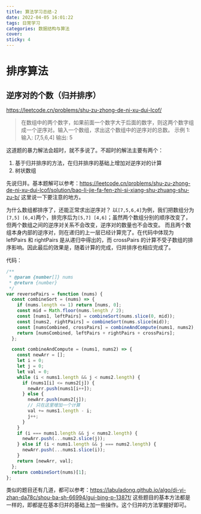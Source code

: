 ```yaml
---
title: 算法学习总结-2
date: 2022-04-05 16:01:22
tags: 日常学习
categories: 数据结构与算法
cover:
sticky: 4
---
```


# 排序算法

## 逆序对的个数（归并排序）

https://leetcode.cn/problems/shu-zu-zhong-de-ni-xu-dui-lcof/

> 在数组中的两个数字，如果前面一个数字大于后面的数字，则这两个数字组成一个逆序对。输入一个数组，求出这个数组中的逆序对的总数。
> 示例 1:
> 输入: [7,5,6,4]
> 输出: 5

这道题的暴力解法会超时，就不多说了。不超时的解法主要有两个：

1. 基于归并排序的方法，在归并排序的基础上增加对逆序对的计算
2. 树状数组

先说归并。基本题解可以参考：https://leetcode.cn/problems/shu-zu-zhong-de-ni-xu-dui-lcof/solution/bao-li-jie-fa-fen-zhi-si-xiang-shu-zhuang-shu-zu-b/
这里说一下要注意的地方。

为什么数组都排序了，还能正常求出逆序对？
以`[7,5,6,4]`为例，我们把数组分为`[7,5] [6,4]`两个，排完序后为`[5,7] [4,6]`；虽然两个数组分别的顺序改变了，但两个数组之间的逆序对关系不会改变，逆序对的数量也不会改变。
而且两个数组本身内部的逆序对，则在递归的上一层已经计算完了。在代码中体现为 leftPairs 和 rightPairs 是从递归中得出的，而 crossPairs 的计算不受子数组的排序影响。因此最后的效果是，随着计算的完成，归并排序也相应完成了。

代码：

```js
/**
 * @param {number[]} nums
 * @return {number}
 */
var reversePairs = function (nums) {
  const combineSort = (nums) => {
    if (nums.length <= 1) return [nums, 0];
    const mid = Math.floor(nums.length / 2);
    const [nums1, leftPairs] = combineSort(nums.slice(0, mid));
    const [nums2, rightPairs] = combineSort(nums.slice(mid));
    const [numsCombined, crossPairs] = combineAndCompute(nums1, nums2);
    return [numsCombined, leftPairs + rightPairs + crossPairs];
  };

  const combineAndCompute = (nums1, nums2) => {
    const newArr = [];
    let i = 0;
    let j = 0;
    let val = 0;
    while (i < nums1.length && j < nums2.length) {
      if (nums1[i] <= nums2[j]) {
        newArr.push(nums1[i++]);
      } else {
        newArr.push(nums2[j]);
        // 只在这里增加一个计算
        val += nums1.length - i;
        j++;
      }
    }
    if (i === nums1.length && j < nums2.length) {
      newArr.push(...nums2.slice(j));
    } else if (i < nums1.length && j === nums2.length) {
      newArr.push(...nums1.slice(i));
    }
    return [newArr, val];
  };
  return combineSort(nums)[1];
};
```

类似的题目还有几道，都可以参考：https://labuladong.github.io/algo/di-yi-zhan-da78c/shou-ba-sh-66994/gui-bing-p-1387f/
这些题目的基本方法都是一样的，即都是在基本归并的基础上加一些操作。这个归并的方法掌握好即可。


